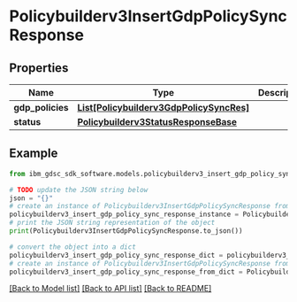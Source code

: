 # Policybuilderv3InsertGdpPolicySyncResponse


## Properties

Name | Type | Description | Notes
------------ | ------------- | ------------- | -------------
**gdp_policies** | [**List[Policybuilderv3GdpPolicySyncRes]**](Policybuilderv3GdpPolicySyncRes.md) |  | [optional] 
**status** | [**Policybuilderv3StatusResponseBase**](Policybuilderv3StatusResponseBase.md) |  | [optional] 

## Example

```python
from ibm_gdsc_sdk_software.models.policybuilderv3_insert_gdp_policy_sync_response import Policybuilderv3InsertGdpPolicySyncResponse

# TODO update the JSON string below
json = "{}"
# create an instance of Policybuilderv3InsertGdpPolicySyncResponse from a JSON string
policybuilderv3_insert_gdp_policy_sync_response_instance = Policybuilderv3InsertGdpPolicySyncResponse.from_json(json)
# print the JSON string representation of the object
print(Policybuilderv3InsertGdpPolicySyncResponse.to_json())

# convert the object into a dict
policybuilderv3_insert_gdp_policy_sync_response_dict = policybuilderv3_insert_gdp_policy_sync_response_instance.to_dict()
# create an instance of Policybuilderv3InsertGdpPolicySyncResponse from a dict
policybuilderv3_insert_gdp_policy_sync_response_from_dict = Policybuilderv3InsertGdpPolicySyncResponse.from_dict(policybuilderv3_insert_gdp_policy_sync_response_dict)
```
[[Back to Model list]](../README.md#documentation-for-models) [[Back to API list]](../README.md#documentation-for-api-endpoints) [[Back to README]](../README.md)


